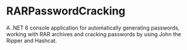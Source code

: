 # RARPasswordCracking
A .NET 6 console application for automatically generating passwords, working with RAR archives and cracking passwords by using John the Ripper and Hashcat.
